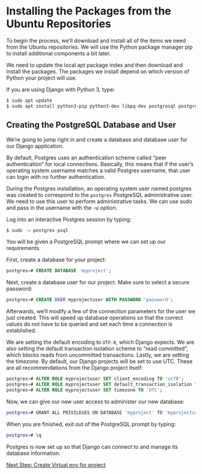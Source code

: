 # Installing the Packages from the Ubuntu Repositories

To begin the process, we’ll download and install all of the items we need from the Ubuntu repositories. We will use the Python package manager pip to install additional components a bit later.

We need to update the local apt package index and then download and install the packages. The packages we install depend on which version of Python your project will use.

If you are using Django with Python 3, type:

```sh
$ sudo apt update
$ sudo apt install python3-pip python3-dev libpq-dev postgresql postgresql-contrib nginx curl
```

## Creating the PostgreSQL Database and User

We’re going to jump right in and create a database and database user for our Django application.

By default, Postgres uses an authentication scheme called “peer authentication” for local connections. Basically, this means that if the user’s operating system username matches a valid Postgres username, that user can login with no further authentication.

During the Postgres installation, an operating system user named postgres was created to correspond to the `postgres` PostgreSQL administrative user. We need to use this user to perform administrative tasks. We can use sudo and pass in the username with the -u option.

Log into an interactive Postgres session by typing:

```sh
$ sudo -u postgres psql
```

You will be given a PostgreSQL prompt where we can set up our requirements.

First, create a database for your project:

```sql
postgres=# CREATE DATABASE 'myproject';
```

Next, create a database user for our project. Make sure to select a secure password:

```sql
postgres=# CREATE USER myprojectuser WITH PASSWORD 'password';
```

Afterwards, we’ll modify a few of the connection parameters for the user we just created. This will speed up database operations so that the correct values do not have to be queried and set each time a connection is established.

We are setting the default encoding to `UTF-8`, which Django expects. We are also setting the default transaction isolation scheme to “read committed”, which blocks reads from uncommitted transactions. Lastly, we are setting the timezone. By default, our Django projects will be set to use UTC. These are all recommendations from the Django project itself:

```sql
postgres=# ALTER ROLE myprojectuser SET client_encoding TO 'utf8';
postgres=# ALTER ROLE myprojectuser SET default_transaction_isolation TO 'read committed';
postgres=# ALTER ROLE myprojectuser SET timezone TO 'UTC';
```

Now, we can give our new user access to administer our new database:

```sh
postgres=# GRANT ALL PRIVILEGES ON DATABASE 'myproject' TO 'myprojectuser';
```

When you are finished, exit out of the PostgreSQL prompt by typing:

```sh
postgres=# \q
```

Postgres is now set up so that Django can connect to and manage its database information.

[Next Step: Create Virtual env for project](create-virtual-env.md)